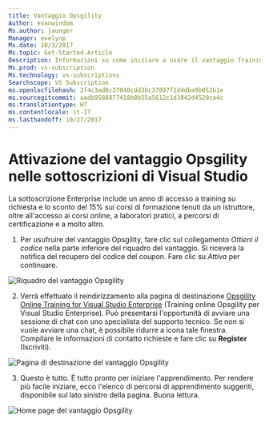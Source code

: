 ```yaml
---
title: Vantaggio Opsgility
Author: evanwindom
Ms.author: jaunger
Manager: evelynp
Ms.date: 10/3/2017
Ms.topic: Get-Started-Article
Description: Informazioni su come iniziare a usare il vantaggio Training Opsgility incluso con la sottoscrizione di Visual Studio.
Ms.prod: vs-subscription
Ms.technology: vs-subscriptions
Searchscope: VS Subscription
ms.openlocfilehash: 2f4c3ad8c37040cdd3bc37897f1d4dba9b052b1e
ms.sourcegitcommit: aadb9588877418b8b55a5612c1d3842d4520ca4c
ms.translationtype: HT
ms.contentlocale: it-IT
ms.lasthandoff: 10/27/2017
---
```

# <a name="activating-the-opsgility-benefit-in-visual-studio-subscriptions"></a>Attivazione del vantaggio Opsgility nelle sottoscrizioni di Visual Studio

La sottoscrizione Enterprise include un anno di accesso a training su richiesta  e lo sconto del 15% sui corsi di formazione tenuti da un istruttore, oltre all'accesso ai corsi online, a laboratori pratici, a percorsi di certificazione e a molto altro.  

1.  Per usufruire del vantaggio Opsgility, fare clic sul collegamento *Ottieni il codice* nella parte inferiore del riquadro del vantaggio.   Si riceverà la notifica del recupero del codice del coupon.  Fare clic su *Attiva* per continuare.

![Riquadro del vantaggio Opsgility](_img\vs-opsgility\vs-opsgility-tile.png)

2.  Verrà effettuato il reindirizzamento alla pagina di destinazione [Opsgility Online Training for Visual Studio Enterprise](https://www.opsgility.com/vse) (Training online Opsgility per Visual Studio Enterprise).  Può presentarsi l'opportunità di avviare una sessione di chat con uno specialista del supporto tecnico.  Se non si vuole avviare una chat, è possibile ridurre a icona tale finestra.  Compilare le informazioni di contatto richieste e fare clic su **Register** (Iscriviti).  

![Pagina di destinazione del vantaggio Opsgility](_img\vs-opsgility\vs-opsgility-landing-cropped.png)

3.  Questo è tutto.  È tutto pronto per iniziare l'apprendimento.  Per rendere più facile iniziare, ecco l'elenco di percorsi di apprendimento suggeriti, disponibile sul lato sinistro della pagina.  Buona lettura.

![Home page del vantaggio Opsgility](_img\vs-opsgility\vs-opsgility-home-cropped.png)
